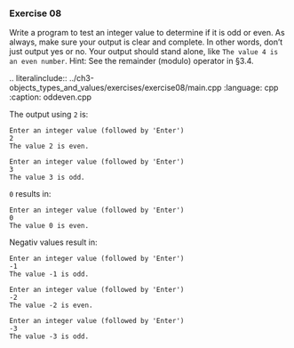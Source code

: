 ### Exercise 08

Write a program to test an integer value to determine if it is odd or even. 
As always, make sure your output is clear and complete. In other words, don’t just output yes or no. 
Your output should stand alone, like `The value 4 is an even number`. Hint: See the remainder (modulo) operator in §3.4.

.. literalinclude:: ../ch3-objects_types_and_values/exercises/exercise08/main.cpp
   :language: cpp
   :caption: oddeven.cpp

The output using `2` is:

```
Enter an integer value (followed by 'Enter')
2
The value 2 is even.
```

```
Enter an integer value (followed by 'Enter')
3
The value 3 is odd.
```

`0` results in:

```
Enter an integer value (followed by 'Enter')
0
The value 0 is even.
```

Negativ values result in:

```
Enter an integer value (followed by 'Enter')
-1
The value -1 is odd.
```

```
Enter an integer value (followed by 'Enter')
-2
The value -2 is even.
```

```
Enter an integer value (followed by 'Enter')
-3
The value -3 is odd.
```
